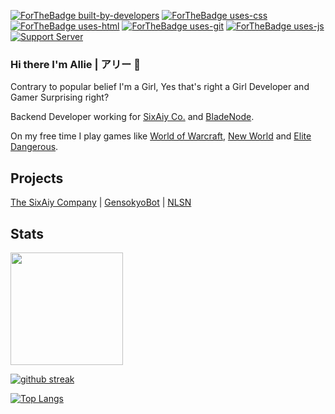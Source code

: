 [![ForTheBadge built-by-developers](http://ForTheBadge.com/images/badges/built-by-developers.svg)](https://sixaiy.com/)
[![ForTheBadge uses-css](http://ForTheBadge.com/images/badges/uses-css.svg)](https://sixaiy.com/)
[![ForTheBadge uses-html](http://ForTheBadge.com/images/badges/uses-html.svg)](https://sixaiy.com/)
[![ForTheBadge uses-git](http://ForTheBadge.com/images/badges/uses-git.svg)](https://sixaiy.com/)
[![ForTheBadge uses-js](http://ForTheBadge.com/images/badges/uses-js.svg)](https://sixaiy.com/)
[![Support Server](https://img.shields.io/discord/269896638628102144.svg?label=Discord&logo=Discord&colorB=7289da&style=for-the-badge)](https://discord.gg/C3vRDBU5kR)

### Hi there I'm Allie | アリー 👋

Contrary to popular belief I'm a Girl, Yes that's right a Girl Developer and Gamer Surprising right?

Backend Developer working for [SixAiy Co.](https://sixaiy.com) and [BladeNode](https://bladenode.com). 

On my free time I play games like [World of Warcraft](https://worldofwarcraft.com), [New World](https://newworld.com) and [Elite Dangerous](https://elitedangerous.com/). 

## Projects
[The SixAiy Company](https://sixaiy.com) | [GensokyoBot](https://gensokyobot.com) | [NLSN](https://thenlsn.com)


## Stats
<img height="180em" src="https://github-readme-stats.vercel.app/api?username=SixAiy&show_icons=true&theme=dracula&hide_border=true&count_private=true&include_all_commits=true" />

[![github streak](https://github-readme-streak-stats.herokuapp.com/?user=SixAiy&theme=blue-green)](https://sixaiy.com)

[![Top Langs](https://github-readme-stats.vercel.app/api/top-langs/?username=SixAiy&layout=compact)](https://sixaiy.com)
